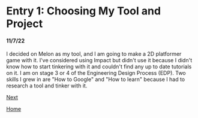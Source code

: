 # Entry 1: Choosing My Tool and Project
#### 11/7/22

I decided on Melon as my tool, and I am going to make a 2D platformer game with it. I've considered using Impact but didn't use it because I didn't know how to start tinkering with it and couldn't find any up to date tutorials on it. I am on stage 3 or 4 of the Engineering Design Process (EDP). Two skills I grew in are "How to Google" and "How to learn" because I had to research a tool and tinker with it.

[Next](entry02.md)

[Home](../README.md)